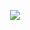 <p align="Center">
  <img src = https://github.com/user-attachments/assets/f299ccf7-f613-4405-9823-7b390ae0e1a8 />
</p>
